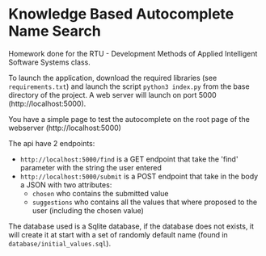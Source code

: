 # Knowledge Based Autocomplete Name Search

Homework done for the RTU - Development Methods of Applied Intelligent Software Systems class.

To launch the application, download the required libraries (see `requirements.txt`) and launch the script `python3 index.py` from the base directory of the project.
A web server will launch on port 5000 (http://localhost:5000).

You have a simple page to test the autocomplete on the root page of the webserver (http://localhost:5000)

The api have 2 endpoints:
  - `http://localhost:5000/find` is a GET endpoint that take the 'find' parameter with the string the user entered
  - `http://localhost:5000/submit` is a POST endpoint that take in the body a JSON with two attributes:
    - `chosen` who contains the submitted value
    - `suggestions` who contains all the values that where proposed to the user (including the chosen value)

The database used is a Sqlite database, if the database does not exists, it will create it at start with a set of randomly default name (found in `database/initial_values.sql`).